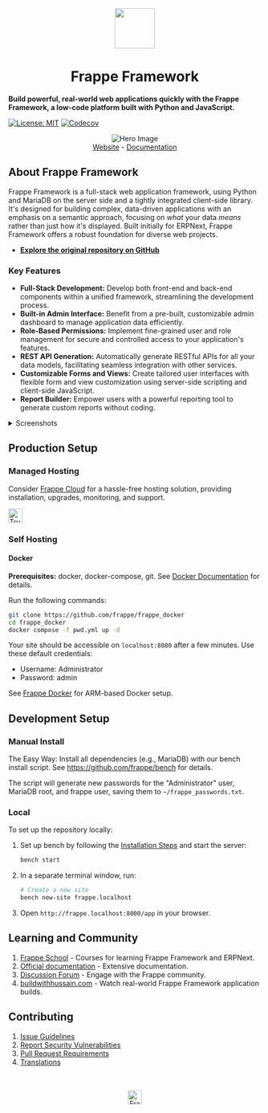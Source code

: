 <div align="center" markdown="1">
	<img src=".github/framework-logo-new.svg" width="80" height="80"/>
	<h1>Frappe Framework</h1>
</div>

**Build powerful, real-world web applications quickly with the Frappe Framework, a low-code platform built with Python and JavaScript.**

[<img src="https://img.shields.io/badge/License-MIT-success.svg" alt="License: MIT">](LICENSE)
[<img src="https://codecov.io/gh/frappe/frappe/branch/develop/graph/badge.svg?token=XoTa679hIj" alt="Codecov">](https://codecov.io/gh/frappe/frappe)

<div align="center">
	<img src=".github/hero-image.png" alt="Hero Image" />
</div>

<div align="center">
    <a href="https://frappe.io/framework">Website</a>
    -
    <a href="https://docs.frappe.io/framework">Documentation</a>
</div>

## About Frappe Framework

Frappe Framework is a full-stack web application framework, using Python and MariaDB on the server side and a tightly integrated client-side library. It's designed for building complex, data-driven applications with an emphasis on a semantic approach, focusing on *what* your data *means* rather than just how it's displayed. Built initially for ERPNext, Frappe Framework offers a robust foundation for diverse web projects.

*   **[Explore the original repository on GitHub](https://github.com/frappe/frappe)**

### Key Features

*   **Full-Stack Development:**  Develop both front-end and back-end components within a unified framework, streamlining the development process.
*   **Built-in Admin Interface:**  Benefit from a pre-built, customizable admin dashboard to manage application data efficiently.
*   **Role-Based Permissions:** Implement fine-grained user and role management for secure and controlled access to your application's features.
*   **REST API Generation:** Automatically generate RESTful APIs for all your data models, facilitating seamless integration with other services.
*   **Customizable Forms and Views:** Create tailored user interfaces with flexible form and view customization using server-side scripting and client-side JavaScript.
*   **Report Builder:** Empower users with a powerful reporting tool to generate custom reports without coding.

<details>
<summary>Screenshots</summary>

![List View](.github/fw-list-view.png)
![Form View](.github/fw-form-view.png)
![Role Permission Manager](.github/fw-rpm.png)
</details>

## Production Setup

### Managed Hosting

Consider [Frappe Cloud](https://frappecloud.com) for a hassle-free hosting solution, providing installation, upgrades, monitoring, and support.

<div>
    <a href="https://frappecloud.com/" target="_blank">
        <picture>
            <source media="(prefers-color-scheme: dark)" srcset="https://frappe.io/files/try-on-fc-white.png">
            <img src="https://frappe.io/files/try-on-fc-black.png" alt="Try on Frappe Cloud" height="28" />
        </picture>
    </a>
</div>

### Self Hosting

#### Docker

**Prerequisites:** docker, docker-compose, git. See [Docker Documentation](https://docs.docker.com) for details.

Run the following commands:

```bash
git clone https://github.com/frappe/frappe_docker
cd frappe_docker
docker compose -f pwd.yml up -d
```

Your site should be accessible on `localhost:8080` after a few minutes.  Use these default credentials:
- Username: Administrator
- Password: admin

See [Frappe Docker](https://github.com/frappe/frappe_docker?tab=readme-ov-file#to-run-on-arm64-architecture-follow-this-instructions) for ARM-based Docker setup.

## Development Setup

### Manual Install

The Easy Way: Install all dependencies (e.g., MariaDB) with our bench install script. See https://github.com/frappe/bench for details.

The script will generate new passwords for the "Administrator" user, MariaDB root, and frappe user, saving them to `~/frappe_passwords.txt`.

### Local

To set up the repository locally:

1.  Set up bench by following the [Installation Steps](https://docs.frappe.io/framework/user/en/installation) and start the server:

    ```bash
    bench start
    ```
2.  In a separate terminal window, run:

    ```bash
    # Create a new site
    bench new-site frappe.localhost
    ```
3.  Open `http://frappe.localhost:8000/app` in your browser.

## Learning and Community

1.  [Frappe School](https://frappe.school) - Courses for learning Frappe Framework and ERPNext.
2.  [Official documentation](https://docs.frappe.io/framework) - Extensive documentation.
3.  [Discussion Forum](https://discuss.frappe.io/) - Engage with the Frappe community.
4.  [buildwithhussain.com](https://buildwithhussain.com) - Watch real-world Frappe Framework application builds.

## Contributing

1.  [Issue Guidelines](https://github.com/frappe/erpnext/wiki/Issue-Guidelines)
2.  [Report Security Vulnerabilities](https://frappe.io/security)
3.  [Pull Request Requirements](https://github.com/frappe/erpnext/wiki/Contribution-Guidelines)
4.  [Translations](https://crowdin.com/project/frappe)

<br>
<br>
<div align="center">
	<a href="https://frappe.io" target="_blank">
		<picture>
			<source media="(prefers-color-scheme: dark)" srcset="https://frappe.io/files/Frappe-white.png">
			<img src="https://frappe.io/files/Frappe-black.png" alt="Frappe Technologies" height="28"/>
		</picture>
	</a>
</div>